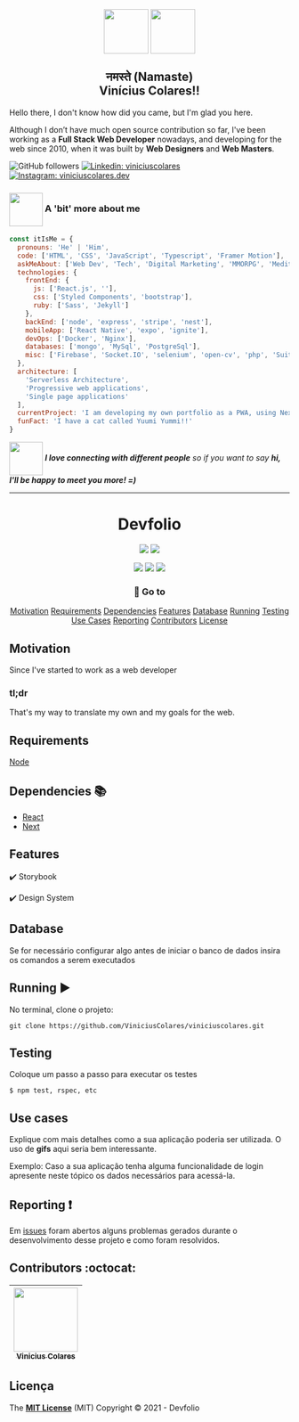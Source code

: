 <div align="center">
  <img src="https://media.giphy.com/media/cJ53VLbM1eEo4s1toi/source.gif" width="80" align="center">
  <img src="https://media.giphy.com/media/U6dm9uny3PcSG83jOn/source.gif"  width="80" align="center" >

## नमस्ते (Namaste) <br /> Vinícius Colares!!

</div>

<p>Hello there, I don't know how did you came, but I'm glad you here.</p>
<p>Although I don’t have much open source contribution so far, I've been working as a <strong>Full Stack Web Developer</strong> nowadays, and developing for the web since 2010, when it was built by <strong>Web Designers</strong> and <strong>Web Masters</strong>.</p>

![GitHub followers](https://img.shields.io/github/followers/viniciuscolares?label=Follow%20Me&logo=github&style=for-the-badge) [![Linkedin: viniciuscolares](https://img.shields.io/badge/viniciuscolares-blue?style=for-the-badge&logo=Linkedin&logoColor=white&link=https://www.linkedin.com/in/viniciuscolares/)](https://www.linkedin.com/in/viniciuscolares/) [![Instagram: viniciuscolares.dev](https://img.shields.io/badge/viniciuscolares.dev-red?style=for-the-badge&logo=Instagram&logoColor=white&link=https://www.instagram.com/viniciuscolares.dev/)](https://www.instagram.com/viniciuscolares.dev/)

### <img align="center" src="https://media.giphy.com/media/dYyRWrXb9OpfYbhNY4/source.gif" width="60"> A 'bit' more about me

```javascript
const itIsMe = {
  pronouns: 'He' | 'Him',
  code: ['HTML', 'CSS', 'JavaScript', 'Typescript', 'Framer Motion'],
  askMeAbout: ['Web Dev', 'Tech', 'Digital Marketing', 'MMORPG', 'Meditation'],
  technologies: {
    frontEnd: {
      js: ['React.js', ''],
      css: ['Styled Components', 'bootstrap'],
      ruby: ['Sass', 'Jekyll']
    },
    backEnd: ['node', 'express', 'stripe', 'nest'],
    mobileApp: ['React Native', 'expo', 'ignite'],
    devOps: ['Docker', 'Nginx'],
    databases: ['mongo', 'MySql', 'PostgreSql'],
    misc: ['Firebase', 'Socket.IO', 'selenium', 'open-cv', 'php', 'SuiteApp']
  },
  architecture: [
    'Serverless Architecture',
    'Progressive web applications',
    'Single page applications'
  ],
  currentProject: 'I am developing my own portfolio as a PWA, using Next.js',
  funFact: 'I have a cat called Yuumi Yummi!!'
}
```

<img src="https://media.giphy.com/media/LnQjpWaON8nhr21vNW/giphy.gif" width="60" align="center"> <em><b>I love connecting with different people</b> so if you want to say <b>hi, I'll be happy to meet you more! =)</b></em>

<hr />

<h1 align='center'>Devfolio</h1>

<p align="center">
  <img src="https://img.shields.io/static/v1?label=status&message=development&color=yellow&style=for-the-badge"/>
  <img src="https://img.shields.io/github/package-json/v/viniciuscolares/viniciuscolares/develop?label=develop&color=yellow&logo=git&logoColor=white&style=for-the-badge"/>
</p>

<p align="center">
  <img src="https://img.shields.io/static/v1?label=next.js&message=framework&color=blue&style=for-the-badge&logo=next.js"/>
  <img src="https://img.shields.io/static/v1?label=Vercel&message=deploy/host&color=blue&style=for-the-badge&logo=vercel"/>
  <img src="http://img.shields.io/static/v1?label=License&message=MIT&color=green&style=for-the-badge"/>
</p>

<div align="center">

### :triangular_flag_on_post: Go to

[Motivation](#motivation)
[Requirements](#requirements)
[Dependencies](#dependencies-books)
[Features](#features)
[Database](#database)
[Running](#running-arrow_forward)
[Testing](#testing)
[Use Cases](#use-cases)
[Reporting](#reporting-exclamation)
[Contributors](#contributors-octocat)
[License](#license)

</div>

## Motivation

<p align="justify">
  Since I've started to work as a web developer
</p>

### tl;dr

<p align="justify">
  That's my way to translate my own and my goals for the web.
</p>

## Requirements

[Node](https://nodejs.org/en/download/)

## Dependencies :books:

- [React](https://pt-br.reactjs.org/docs/create-a-new-react-app.html)
- [Next](https://nextjs.org/)

## Features

:heavy_check_mark: Storybook

:heavy_check_mark: Design System

## Database

Se for necessário configurar algo antes de iniciar o banco de dados insira os comandos a serem executados

## Running :arrow_forward:

No terminal, clone o projeto:

```
git clone https://github.com/ViniciusColares/viniciuscolares.git
```

## Testing

Coloque um passo a passo para executar os testes

```
$ npm test, rspec, etc
```

## Use cases

Explique com mais detalhes como a sua aplicação poderia ser utilizada. O uso de **gifs** aqui seria bem interessante.

Exemplo: Caso a sua aplicação tenha alguma funcionalidade de login apresente neste tópico os dados necessários para acessá-la.

## Reporting :exclamation:

Em [issues]() foram abertos alguns problemas gerados durante o desenvolvimento desse projeto e como foram resolvidos.

## Contributors :octocat:

| [<img src="https://avatars.githubusercontent.com/u/7424286?s=400&u=3f9f02aa0c5b9821da775d893b2f8de2f0e758ff&v=4" width=115><br><sub>Vinicius Colares</sub>](https://github.com/viniciuscolares) |
| :---:

## Licença

The **[MIT License]()** (MIT)
Copyright :copyright: 2021 - Devfolio

